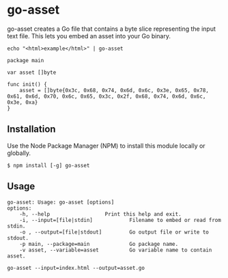 go-asset
==========

go-asset creates a Go file that contains a byte slice representing the input text file. This lets you embed an asset into your Go binary.

```
echo "<html>example</html>" | go-asset
```


```
package main

var asset []byte

func init() {
	asset = []byte{0x3c, 0x68, 0x74, 0x6d, 0x6c, 0x3e, 0x65, 0x78, 0x61, 0x6d, 0x70, 0x6c, 0x65, 0x3c, 0x2f, 0x68, 0x74, 0x6d, 0x6c, 0x3e, 0xa}
}
```



Installation
------------

Use the Node Package Manager (NPM) to install this module locally or globally.

    $ npm install [-g] go-asset


Usage
-----

```
go-asset: Usage: go-asset [options]
options:
	-h, --help 					Print this help and exit.
	-i, --input=[file|stdin]			Filename to embed or read from stdin.
	-o , --output=[file|stdout]			Go output file or write to stdout.
	-p main, --package=main 			Go package name.
	-v asset, --variable=asset 			Go variable name to contain asset.
```

```
go-asset --input=index.html --output=asset.go
```
